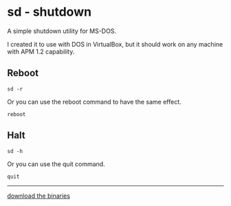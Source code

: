 # sd - shutdown

A simple shutdown utility for MS-DOS.

I created it to use with DOS in VirtualBox, but it should work on any machine with APM 1.2 capability.

## Reboot

```console
sd -r
```

Or you can use the reboot command to have the same effect.

```console
reboot
```

## Halt

```console
sd -h
```

Or you can use the quit command.

```console
quit
```

---

[download the binaries](./sd.zip)